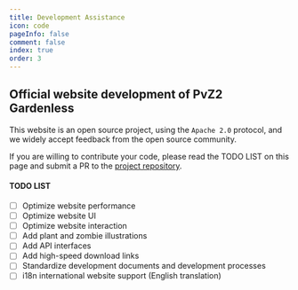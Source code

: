```yaml
---
title: Development Assistance
icon: code
pageInfo: false
comment: false
index: true
order: 3
---
```


## Official website development of PvZ2 Gardenless

This website is an open source project, using the `Apache 2.0` protocol, and we widely accept feedback from the open source community.

If you are willing to contribute your code, please read the TODO LIST on this page and submit a PR to the [project repository](https://github.com/Gzh0821/pvzg_site).

#### TODO LIST

- [ ] Optimize website performance
- [ ] Optimize website UI
- [ ] Optimize website interaction
- [ ] Add plant and zombie illustrations
- [ ] Add API interfaces
- [ ] Add high-speed download links
- [ ] Standardize development documents and development processes
- [ ] i18n international website support (English translation)
